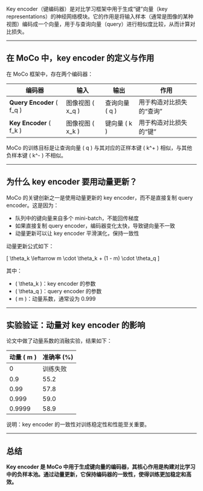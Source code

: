 Key encoder（键编码器）是对比学习框架中用于生成“键”向量（key representations）的神经网络模块。它的作用是将输入样本（通常是图像的某种视图）编码成一个向量，用于与查询向量（query）进行相似度比较，从而计算对比损失。

---

## 在 MoCo 中，key encoder 的定义与作用

在 MoCo 框架中，存在两个编码器：

| 编码器 | 输入 | 输出 | 作用 |
|--------|------|------|------|
| **Query Encoder** \( f_q \) | 图像视图 \( x_q \) | 查询向量 \( q \) | 用于构造对比损失的“查询” |
| **Key Encoder** \( f_k \) | 图像视图 \( x_k \) | 键向量 \( k \) | 用于构造对比损失的“键” |

MoCo 的训练目标是让查询向量 \( q \) 与其对应的正样本键 \( k^+ \) 相似，与其他负样本键 \( k^- \) 不相似。

---

## 为什么 key encoder 要用动量更新？

MoCo 的关键创新之一是使用动量更新的 key encoder，而不是直接复制 query encoder。这是因为：

- 队列中的键向量来自多个 mini-batch，不能回传梯度
- 如果直接复制 query encoder，编码器变化太快，导致键向量不一致
- 动量更新可以让 key encoder 平滑演化，保持一致性

动量更新公式如下：

\[
\theta_k \leftarrow m \cdot \theta_k + (1 - m) \cdot \theta_q
\]

其中：

- \( \theta_k \)：key encoder 的参数
- \( \theta_q \)：query encoder 的参数
- \( m \)：动量系数，通常设为 0.999

---

## 实验验证：动量对 key encoder 的影响

论文中做了动量系数的消融实验，结果如下：

| 动量 \( m \) | 准确率 (%) |
|-------------|------------|
| 0           | 训练失败   |
| 0.9         | 55.2       |
| 0.99        | 57.8       |
| 0.999       | 59.0       |
| 0.9999      | 58.9       |

说明：key encoder 的一致性对训练稳定性和性能至关重要。

---

## 总结

**Key encoder 是 MoCo 中用于生成键向量的编码器，其核心作用是构建对比学习中的负样本池。通过动量更新，它保持编码器的一致性，使得训练更加稳定和高效。**
